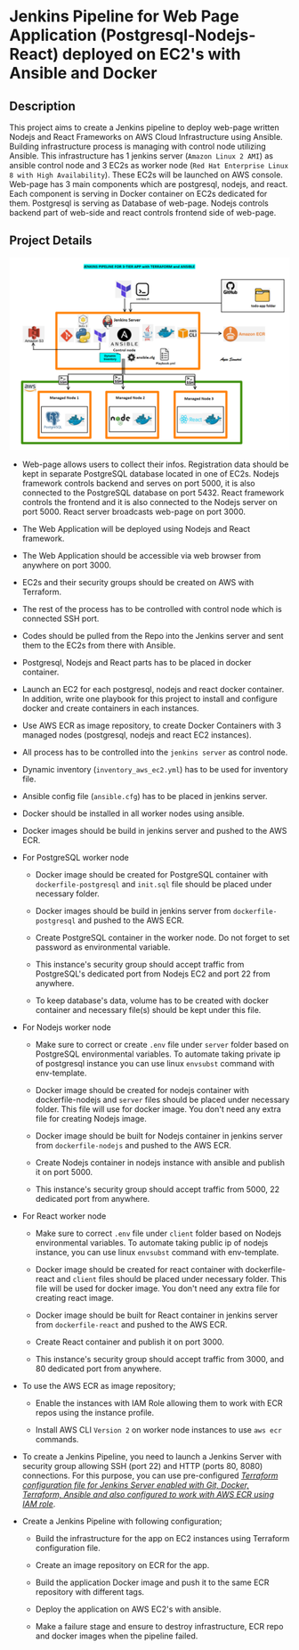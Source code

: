 # Jenkins Pipeline for Web Page Application (Postgresql-Nodejs-React) deployed on EC2's with Ansible and Docker

## Description

This project aims to create a Jenkins pipeline to deploy web-page written Nodejs and React Frameworks on AWS Cloud Infrastructure using Ansible. Building infrastructure process is managing with control node utilizing Ansible. This infrastructure has 1 jenkins server (`Amazon Linux 2 AMI`) as ansible control node and 3 EC2s as worker node (`Red Hat Enterprise Linux 8 with High Availability`). These EC2s will be launched on AWS console. Web-page has 3 main components which are postgresql, nodejs, and react. Each component is serving in Docker container on EC2s dedicated for them. Postgresql is serving as Database of web-page. Nodejs controls backend part of web-side and react controls frontend side of web-page.

## Project Details

![image](Jenkins_Project.png)

- Web-page allows users to collect their infos. Registration data should be kept in separate PostgreSQL database located in one of EC2s. Nodejs framework controls backend and serves on port 5000, it is also connected to the PostgreSQL database on port 5432. React framework controls the frontend and it is also connected to the Nodejs server on port 5000. React server broadcasts web-page on port 3000.

- The Web Application will be deployed using Nodejs and React framework.

- The Web Application should be accessible via web browser from anywhere on port 3000.

- EC2s and their security groups should be created on AWS with Terraform.

- The rest of the process has to be controlled with control node which is connected SSH port.

- Codes should be pulled from the Repo into the Jenkins server and sent them to the EC2s from there with Ansible.

- Postgresql, Nodejs and React parts has to be placed in docker container.

- Launch an EC2 for each postgresql, nodejs and react docker container. In addition, write one playbook for this project to install and configure docker and create containers in each instances.

- Use AWS ECR as image repository, to create Docker Containers with 3 managed nodes (postgresql, nodejs and react EC2 instances).

- All process has to be controlled into the `jenkins server` as control node.

- Dynamic inventory (`inventory_aws_ec2.yml`) has to be used for inventory file.

- Ansible config file (`ansible.cfg`) has to be placed in jenkins server.

- Docker should be installed in all worker nodes using ansible.

- Docker images should be build in jenkins server and pushed to the AWS ECR.

- For PostgreSQL worker node

    - Docker image should be created for PostgreSQL container with `dockerfile-postgresql` and `init.sql` file should be placed under necessary folder.

    - Docker images should be build in jenkins server from `dockerfile-postgresql` and pushed to the AWS ECR.

    - Create PostgreSQL container in the worker node. Do not forget to set password as environmental variable.

    - This instance's security group should accept traffic from PostgreSQL's dedicated port from Nodejs EC2 and port 22 from anywhere.

    - To keep database's data, volume has to be created with docker container and necessary file(s) should be kept under this file.

- For Nodejs worker node

	- Make sure to correct or create `.env` file under `server` folder based on PostgreSQL environmental variables. To automate taking private ip of postgresql instance you can use linux `envsubst` command with env-template.

	- Docker image should be created for nodejs container with dockerfile-nodejs and `server` files should be placed under necessary folder. This file will use for docker image. You don't need any extra file for creating Nodejs image.

	- Docker image should be built for Nodejs container in jenkins server from `dockerfile-nodejs` and pushed to the AWS ECR.

	- Create Nodejs container in nodejs instance with ansible and publish it on port 5000.

	- This instance's security group should accept traffic from 5000, 22 dedicated port from anywhere.

- For React worker node

	- Make sure to correct `.env` file under `client` folder based on Nodejs environmental variables. To automate taking public ip of nodejs instance, you can use linux `envsubst` command with env-template.

	- Docker image should be created for react container with dockerfile-react and `client` files should be placed under necessary folder. This file will be used for docker image. You don't need any extra file for creating react image.

	- Docker image should be built for React container in jenkins server from `dockerfile-react` and pushed to the AWS ECR.

	- Create React container and publish it on port 3000.

	- This instance's security group should accept traffic from 3000, and 80 dedicated port from anywhere.

- To use the AWS ECR as image repository;

	- Enable the instances with IAM Role allowing them to work with ECR repos using the instance profile.

	- Install AWS CLI `Version 2` on worker node instances to use `aws ecr` commands.

- To create a Jenkins Pipeline, you need to launch a Jenkins Server with security group allowing SSH (port 22) and HTTP (ports 80, 8080) connections. For this purpose, you can use pre-configured [*Terraform configuration file for Jenkins Server enabled with Git, Docker, Terraform, Ansible and also configured to work with AWS ECR using IAM role*](./jenkins_server/install-jenkins.tf).

- Create a Jenkins Pipeline with following configuration;

  - Build the infrastructure for the app on EC2 instances using Terraform configuration file.

  - Create an image repository on ECR for the app.

  - Build the application Docker image and push it to the same ECR repository with different tags.

  - Deploy the application on AWS EC2's with ansible.

  - Make a failure stage and ensure to destroy infrastructure, ECR repo and docker images when the pipeline failed.